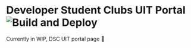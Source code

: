 # Developer Student Clubs UIT Portal ![Build and Deploy](https://github.com/dsc-uit/dsc-uit.github.io/workflows/Build%20and%20Deploy/badge.svg?branch=master)

Currently in WIP, DSC UIT portal page 🚀
